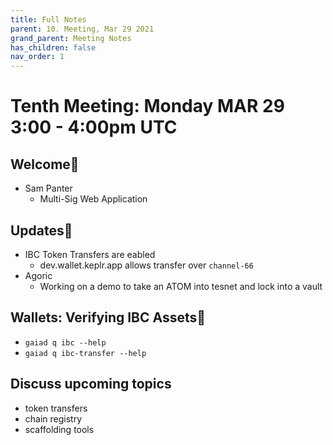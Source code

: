 ```yaml
---
title: Full Notes
parent: 10. Meeting, Mar 29 2021
grand_parent: Meeting Notes
has_children: false
nav_order: 1
---
```

# Tenth Meeting: Monday MAR 29 3:00 - 4:00pm UTC

## Welcome🤝
* Sam Panter
	* Multi-Sig Web Application
## Updates🚀
* IBC Token Transfers are eabled
	* dev.wallet.keplr.app allows transfer over `channel-66`
* Agoric
	* Working on a demo to take an ATOM into tesnet and lock into a vault
## Wallets: Verifying IBC Assets🙇
* `gaiad q ibc --help`
* `gaiad q ibc-transfer --help`
## Discuss upcoming topics
* token transfers
* chain registry
* scaffolding tools